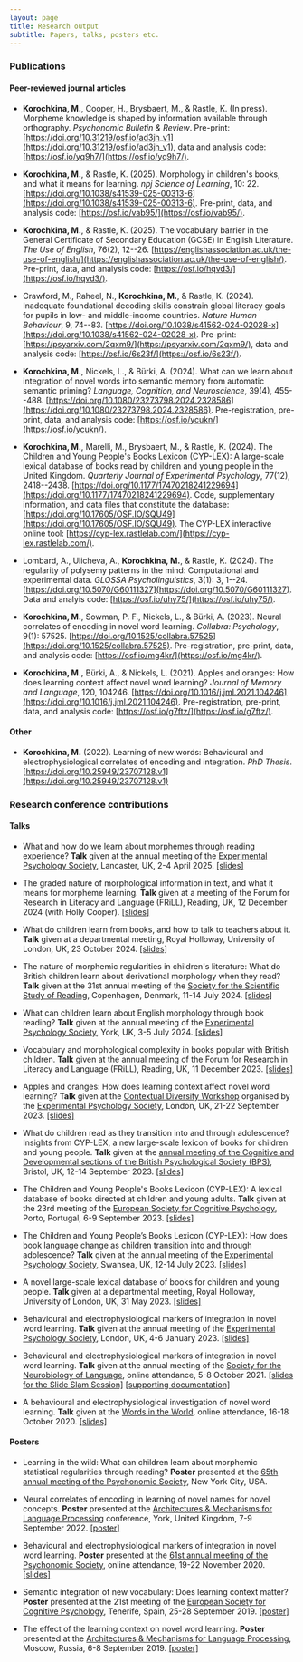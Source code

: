 ```yaml
---
layout: page
title: Research output
subtitle: Papers, talks, posters etc.
---
```


### Publications

#### Peer-reviewed journal articles

* **Korochkina, M.**, Cooper, H., Brysbaert, M., & Rastle, K. (In press). Morpheme knowledge is shaped by information available through orthography. *Psychonomic Bulletin & Review*. Pre-print: [https://doi.org/10.31219/osf.io/ad3jh_v1](https://doi.org/10.31219/osf.io/ad3jh_v1), data and analysis code: [https://osf.io/yq9h7/](https://osf.io/yq9h7/).

* **Korochkina, M.**, & Rastle, K. (2025). Morphology in children's books, and what it means for learning. *npj Science of Learning*, 10: 22. [https://doi.org/10.1038/s41539-025-00313-6](https://doi.org/10.1038/s41539-025-00313-6). Pre-print, data, and analysis code: [https://osf.io/vab95/](https://osf.io/vab95/).

* **Korochkina, M.**, & Rastle, K. (2025). The vocabulary barrier in the General Certificate of Secondary Education (GCSE) in English Literature. *The Use of English*, 76(2), 12--26. [https://englishassociation.ac.uk/the-use-of-english/](https://englishassociation.ac.uk/the-use-of-english/). Pre-print, data, and analysis code: [https://osf.io/hqvd3/](https://osf.io/hqvd3/).

* Crawford, M., Raheel, N., **Korochkina, M.**, & Rastle, K. (2024). Inadequate foundational decoding skills constrain global literacy goals for pupils in low- and middle-income countries. *Nature Human Behaviour*, 9, 74--83. [https://doi.org/10.1038/s41562-024-02028-x](https://doi.org/10.1038/s41562-024-02028-x). Pre-print: [https://psyarxiv.com/2qxm9/](https://psyarxiv.com/2qxm9/), data and analysis code: [https://osf.io/6s23f/](https://osf.io/6s23f/).

* **Korochkina, M.**, Nickels, L., & Bürki, A. (2024). What can we learn about integration of novel words into semantic memory from automatic semantic priming? *Language, Cognition, and Neuroscience*, 39(4), 455--488. [https://doi.org/10.1080/23273798.2024.2328586](https://doi.org/10.1080/23273798.2024.2328586). Pre-registration, pre-print, data, and analysis code: [https://osf.io/ycukn/](https://osf.io/ycukn/).

* **Korochkina, M.**, Marelli, M., Brysbaert, M., & Rastle, K. (2024). The Children and Young People's Books Lexicon (CYP-LEX): A large-scale lexical database of books read by children and young people in the United Kingdom. *Quarterly Journal of Experimental Psychology*, 77(12), 2418--2438. [https://doi.org/10.1177/17470218241229694](https://doi.org/10.1177/17470218241229694). Code, supplementary information, and data files that constitute the database: [https://doi.org/10.17605/OSF.IO/SQU49](https://doi.org/10.17605/OSF.IO/SQU49). The CYP-LEX interactive online tool: [https://cyp-lex.rastlelab.com/](https://cyp-lex.rastlelab.com/).

* Lombard, A., Ulicheva, A., **Korochkina, M.**, & Rastle, K. (2024). The regularity of polysemy patterns in the mind: Computational and experimental data. *GLOSSA Psycholinguistics*, 3(1): 3, 1--24. [https://doi.org/10.5070/G60111327](https://doi.org/10.5070/G60111327). Data and analyis code: [https://osf.io/uhy75/](https://osf.io/uhy75/).

* **Korochkina, M.**, Sowman, P. F., Nickels, L., & Bürki, A. (2023). Neural correlates of encoding in novel word learning. *Collabra: Psychology*, 9(1): 57525. [https://doi.org/10.1525/collabra.57525](https://doi.org/10.1525/collabra.57525). Pre-registration, pre-print, data, and analysis code: [https://osf.io/mg4kr/](https://osf.io/mg4kr/).

* **Korochkina, M.**, Bürki, A., & Nickels, L. (2021). Apples and oranges: How does learning context affect novel word learning? *Journal of Memory and Language*, 120, 104246. [https://doi.org/10.1016/j.jml.2021.104246](https://doi.org/10.1016/j.jml.2021.104246). Pre-registration, pre-print, data, and analysis code: [https://osf.io/g7ftz/](https://osf.io/g7ftz/).

#### Other 

* **Korochkina, M.** (2022). Learning of new words: Behavioural and electrophysiological correlates of encoding and integration. *PhD Thesis*. [https://doi.org/10.25949/23707128.v1](https://doi.org/10.25949/23707128.v1)

### Research conference contributions

#### Talks

* What and how do we learn about morphemes through reading experience? **Talk** given at the annual meeting of the [Experimental Psychology Society](https://eps.ac.uk/), Lancaster, UK, 2-4 April 2025. [[slides]](/talks/eps_april2025.pdf) 

* The graded nature of morphological information in text, and what it means for morpheme learning. **Talk** given at a meeting of the Forum for Research in Literacy and Language (FRiLL), Reading, UK, 12 December 2024 (with Holly Cooper). [[slides]](/talks/frill_dec2024.pdf) 

* What do children learn from books, and how to talk to teachers about it. **Talk** given at a departmental meeting, Royal Holloway, University of London, UK, 23 October 2024. [[slides]](/talks/PsychSalon231024.pdf) 

* The nature of morphemic regularities in children's literature: What do British children learn about derivational morphology when they read? **Talk** given at the 31st annual meeting of the [Society for the Scientific Study of Reading](https://www.triplesr.org/), Copenhagen, Denmark, 11-14 July 2024. [[slides]](/talks/sssr_symp_talk.pdf)

* What can children learn about English morphology through book reading? **Talk** given at the annual meeting of the [Experimental Psychology Society](https://eps.ac.uk/), York, UK, 3-5 July 2024. [[slides]](/talks/eps_york2024.pdf)

* Vocabulary and morphological complexity in books popular with British children. **Talk** given at the annual meeting of the Forum for Research in Literacy and Language (FRiLL), Reading, UK, 11 December 2023. [[slides]](/talks/frill_dec23_slides.pdf) 

* Apples and oranges: How does learning context affect novel word learning? **Talk** given at the [Contextual Diversity Workshop](https://sites.google.com/view/contextual-diversity-workshop/programme-and-information) organised by the [Experimental Psychology Society](https://eps.ac.uk/), London, UK, 21-22 September 2023. [[slides]](/talks/cd_workshop_korochkina.pdf)

* What do children read as they transition into and through adolescence? Insights from CYP-LEX, a new large-scale
lexicon of books for children and young people. **Talk** given at the [annual meeting of the Cognitive and Developmental sections of the British Psychological Society (BPS)](https://cogdev2023.org.uk/), Bristol, UK, 12-14 September 2023. [[slides]](/talks/bps2023_slides.pdf)

* The Children and Young People's Books Lexicon
(CYP-LEX): A lexical database of books directed at children and young adults. **Talk** given at the 23rd meeting of the [European
Society for Cognitive Psychology](https://escop2023.org/), Porto, Portugal, 6-9 September 2023. [[slides]](/talks/Korochkina_et_al_ESCoP2023.pdf)

* The Children and Young People’s Books Lexicon (CYP-LEX): How does book language change as children transition into and through adolescence? **Talk** given at the annual meeting of the [Experimental Psychology Society](https://eps.ac.uk/), Swansea, UK, 12-14 July 2023. [[slides]](/talks/slides_eps_july2023.pdf)

* A novel large-scale lexical database of books for children and young people. **Talk** given at a departmental meeting, Royal Holloway, University of London, UK, 31 May 2023. [[slides]](/talks/salon_talk23.pdf)

* Behavioural and electrophysiological markers of integration in novel word learning. **Talk** given at the annual meeting of the [Experimental Psychology Society](https://eps.ac.uk/), London, UK, 4-6 January 2023. [[slides]](/talks/EPS23_talk.pdf)

* Behavioural and electrophysiological markers of integration in novel word learning. **Talk** given at the annual meeting of the [Society for the Neurobiology of Language](https://2021.neurolang.org/), online attendance, 5-8 October 2021. [[slides for the Slide Slam Session]](/posters/SNL2021_E4_Korochkina.pdf) [[supporting documentation]](/posters/SNL2021_E4_KorochkinaNickelsB%C3%BCrki_supporting_documentation.pdf)

* A behavioural and electrophysiological investigation of novel word learning. **Talk** given at the [Words in the World](http://wordsintheworld.ca/wow-conference-2020/), online attendance, 16-18 October 2020. [[slides]](/talks/wow2020_talk22_korochkina_nickels_buerki.pdf) 

#### Posters

* Learning in the wild: What can children learn about morphemic statistical regularities through reading? **Poster** presented at the [65th annual meeting of the Psychonomic Society](https://www.psychonomic.org/page/2024annualmeeting), New York City, USA.

* Neural correlates of encoding in learning of novel names for novel concepts. **Poster** presented at the [Architectures & Mechanisms for Language Processing](https://amlap2022.york.ac.uk/) conference, York, United Kingdom, 7-9 September 2022. [[poster]](/posters/korochkina_et_al_amlap2022_poster.pdf)

* Behavioural and electrophysiological markers of integration in novel word learning. **Poster** presented at the [61st annual meeting of the Psychonomic Society](https://www.psychonomic.org/general/custom.asp?page=2020annualmeeting), online attendance, 19-22 November 2020. [[slides]](/posters/Psynom20_Korochkina_Nickels_Buerki_ID_2235.pdf)

* Semantic integration of new vocabulary: Does learning context matter? **Poster** presented at the 21st meeting of the [European Society for Cognitive Psychology](https://escop2019.webs.ull.es/), Tenerife, Spain, 25-28 September 2019. [[poster]](/posters/poster_escop2019_mkorochkina.pdf) 

* The effect of the learning context on novel word learning. **Poster** presented at the [Architectures & Mechanisms for Language Processing](https://neuro.hse.ru/amlap2019/), Moscow, Russia, 6-8 September 2019. [[poster]](/posters/poster_amlap2019_mkorochkina.pdf)


